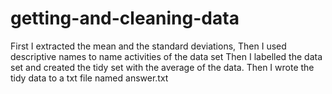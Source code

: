 getting-and-cleaning-data
=========================
First I extracted the mean and the standard deviations, Then I used descriptive names to name activities of the data set
Then I labelled the data set and created the tidy set with the average of the data.
Then I wrote the tidy data to a txt file named answer.txt
